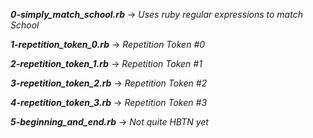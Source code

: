 ***0-simply_match_school.rb*** -> *Uses ruby regular expressions to match School*

***1-repetition_token_0.rb*** -> *Repetition Token #0*

***2-repetition_token_1.rb*** -> *Repetition Token #1*

***3-repetition_token_2.rb*** -> *Repetition Token #2*

***4-repetition_token_3.rb*** -> *Repetition Token #3*

***5-beginning_and_end.rb*** -> *Not quite HBTN yet*
